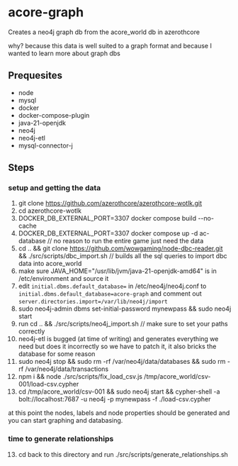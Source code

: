 # acore-graph

Creates a neo4j graph db from the acore_world db in azerothcore

why? because this data is well suited to a graph format and because I wanted to learn more about graph dbs

## Prequesites

- node
- mysql
- docker
- docker-compose-plugin
- java-21-openjdk
- neo4j
- neo4j-etl
- mysql-connector-j

## Steps
### setup and getting the data

1. git clone https://github.com/azerothcore/azerothcore-wotlk.git
2. cd azerothcore-wotlk
3. DOCKER_DB_EXTERNAL_PORT=3307 docker compose build --no-cache
4. DOCKER_DB_EXTERNAL_PORT=3307 docker compose up -d ac-database  // no reason to run the entire game just need the data
5. cd .. && git clone https://github.com/wowgaming/node-dbc-reader.git && ./src/scripts/dbc_import.sh  // builds all the sql queries to import dbc data into acore_world
5. make sure JAVA_HOME="/usr/lib/jvm/java-21-openjdk-amd64" is in /etc/environment and source it
6. edit `initial.dbms.default_database=` in /etc/neo4j/neo4j.conf to `initial.dbms.default_database=acore-graph` and comment out `server.directories.import=/var/lib/neo4j/import`
7. sudo neo4j-admin dbms set-initial-password mynewpass && sudo neo4j start
8. run cd .. && ./src/scripts/neo4j_import.sh  // make sure to set your paths correctly
9. neo4j-etl is bugged (at time of writing) and generates everything we need but does it incorrectly so we have to patch it, it also bricks the database for some reason
10. sudo neo4j stop && sudo rm -rf /var/neo4j/data/databases && sudo rm -rf /var/neo4j/data/transactions
11. npm i && node ./src/scripts/fix_load_csv.js /tmp/acore_world/csv-001/load-csv.cypher
12. cd /tmp/acore_world/csv-001 && sudo neo4j start && cypher-shell -a bolt://localhost:7687 -u neo4j -p mynewpass -f ./load-csv.cypher

at this point the nodes, labels and node properties should be generated and you can start graphing and databasing.

### time to generate relationships

13. cd back to this directory and run ./src/scripts/generate_relationships.sh


